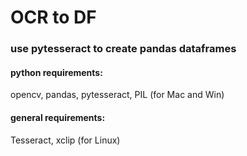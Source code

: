 # OCR to DF
### use pytesseract to create pandas dataframes

#### python requirements:
opencv, pandas, pytesseract, PIL (for Mac and Win)

#### general requirements:
Tesseract, xclip (for Linux)
